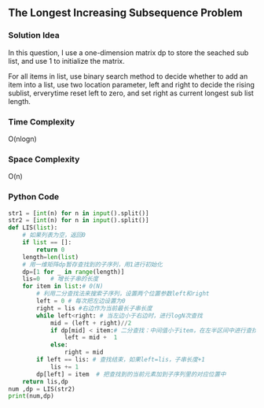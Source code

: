 ## The Longest Increasing Subsequence Problem 

### Solution Idea

In this question, I use a one-dimension matrix dp to store the seached sub list, and use 1 to initialize the matrix.

For all items in list, use binary search method to decide whether to add an item into a list, use two  location parameter, left and right to decide the rising sublist, erverytime reset left to zero, and set right as current longest sub list length.

### Time Complexity

O(nlogn)

### Space Complexity

O(n)

### Python Code

```python
str1 = [int(n) for n in input().split()]
str2 = [int(n) for n in input().split()]
def LIS(list):
    # 如果列表为空，返回0
    if list == []: 
        return 0
    length=len(list)
    # 用一维矩阵dp暂存查找到的子序列，用1进行初始化
    dp=[1 for _ in range(length)]
    lis=0   # 增长子串的长度
    for item in list:# 0(N)
        # 利用二分查找法来搜索子序列，设置两个位置参数left和right
        left = 0 # 每次把左边设置为0
        right = lis #右边作为当前最长子串长度
        while left<right: # 当左边小于右边时，进行logN次查找
            mid = (left + right)//2
            if dp[mid] < item:# 二分查找：中间值小于item，在左半区间中进行查找；否则，在右半区间中进行查找
                left = mid +  1
            else:
                right = mid           
        if left == lis: # 查找结束，如果left=lis，子串长度+1
            lis += 1
        dp[left] = item  # 把查找到的当前元素加到子序列里的对应位置中          
    return lis,dp
num ,dp = LIS(str2)
print(num,dp)
```


